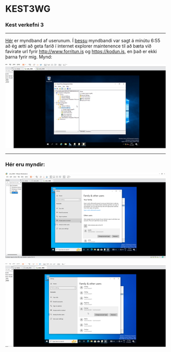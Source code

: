 # KEST3WG
### Kest verkefni 3

---

[Hér](https://youtu.be/juHtBKLkYPo) er myndband af userunum. Í [þessu](https://www.youtube.com/watch?v=b253bUxZ270) myndbandi var sagt á mínútu 6:55 að ég ætti að geta farið í internet explorer maintenence til að bæta við favirate url fyrir http://www.forritun.is og https://kodun.is, en það er ekki þarna fyrir mig. Mynd: 

![Mynd_3](https://github.com/Emilb05/KEST3WG/blob/main/Screenshot%202024-05-16%20142136.png)

---

### Hér eru myndir:

![Mynd_1](https://github.com/Emilb05/KEST3WG/blob/main/Screenshot%202024-05-16%20132623.png)

![Mynd_2](https://github.com/Emilb05/KEST3WG/blob/main/Screenshot%202024-05-16%20132733.png)

